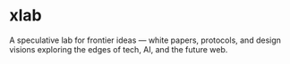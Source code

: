 # xlab
A speculative lab for frontier ideas — white papers, protocols, and design visions exploring the edges of tech, AI, and the future web.

